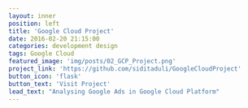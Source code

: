```yaml
---
layout: inner
position: left
title: 'Google Cloud Project'
date: 2016-02-20 21:15:00
categories: development design
tags: Google Cloud
featured_image: 'img/posts/02_GCP_Project.png'
project_link: 'https://github.com/siditaduli/GoogleCloudProject'
button_icon: 'flask'
button_text: 'Visit Project'
lead_text: "Analysing Google Ads in Google Cloud Platform"
---
```

